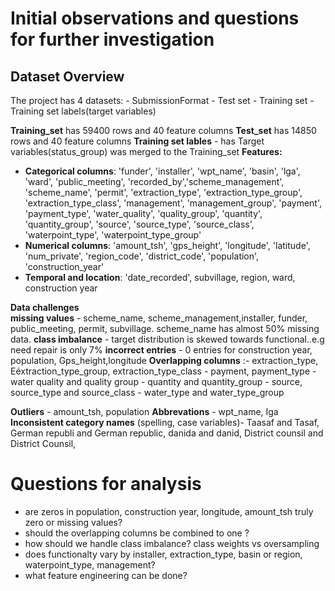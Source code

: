 # **Initial observations and questions for further investigation**

## Dataset Overview

The project has 4 datasets:
     - SubmissionFormat
     - Test set
     - Training set 
     - Training set labels(target variables)

**Training_set** has 59400 rows and 40 feature columns
**Test_set** has 14850 rows and 40 feature columns
**Training set lables** - has Target variables(status_group) was merged to the Training_set
**Features:**
   - **Categorical columns**: 'funder', 'installer', 'wpt_name', 'basin', 'lga', 'ward', 'public_meeting', 'recorded_by','scheme_management', 'scheme_name', 'permit', 'extraction_type', 'extraction_type_group', 'extraction_type_class', 'management',
    'management_group', 'payment', 'payment_type', 'water_quality', 'quality_group', 'quantity', 'quantity_group', 'source', 'source_type', 'source_class', 'waterpoint_type', 'waterpoint_type_group'
   - **Numerical columns**: 'amount_tsh', 'gps_height', 'longitude', 'latitude',
       'num_private', 'region_code', 'district_code', 'population', 'construction_year'
   - **Temporal and location**: 'date_recorded', subvillage, region, ward, construction year

**Data challenges**             
**missing values** - scheme_name, scheme_management,installer, funder, public_meeting, permit, subvillage. scheme_name has almost 50% missing data.
**class imbalance** - target distribution is skewed towards functional..e.g need repair is only 7%
**incorrect entries** - 0 entries for construction year, population, Gps_height,longitude
**Overlapping columns** :- extraction_type, Eéxtraction_type_group, extraction_type_class
                         - payment, payment_type
                         - water quality and quality group
                         - quantity and quantity_group
                         - source, source_type and source_class
                         - water_type and water_type_group
                          
**Outliers** - amount_tsh, population
**Abbrevations** - wpt_name, Iga 
**Inconsistent category names** (spelling, case variables)- Taasaf and Tasaf, German republi and German republic, danida and danid, District counsil and District Counsil, 



# **Questions for analysis**
 - are zeros in population, construction year, longitude, amount_tsh truly zero or missing values?
 - should the overlapping columns be combined to one ?
 - how should we handle class imbalance? class weights vs oversampling
 - does functionalty vary by installer, extraction_type, basin or region, waterpoint_type, management?
 - what feature engineering can be done?


